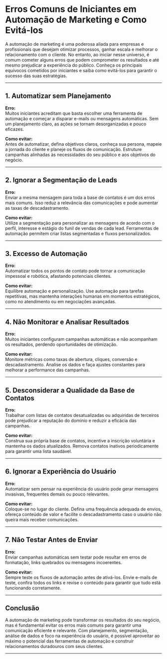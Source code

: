 
# Erros Comuns de Iniciantes em Automação de Marketing e Como Evitá-los

A automação de marketing é uma poderosa aliada para empresas e profissionais que desejam otimizar processos, ganhar escala e melhorar o relacionamento com o cliente. No entanto, ao iniciar nesse universo, é comum cometer alguns erros que podem comprometer os resultados e até mesmo prejudicar a experiência do público. Conheça os principais equívocos cometidos por iniciantes e saiba como evitá-los para garantir o sucesso das suas estratégias.

---

## 1. **Automatizar sem Planejamento**

**Erro:**  
Muitos iniciantes acreditam que basta escolher uma ferramenta de automação e começar a disparar e-mails ou mensagens automáticas. Sem um planejamento claro, as ações se tornam desorganizadas e pouco eficazes.

**Como evitar:**  
Antes de automatizar, defina objetivos claros, conheça sua persona, mapeie a jornada do cliente e planeje os fluxos de comunicação. Estruture campanhas alinhadas às necessidades do seu público e aos objetivos do negócio.

---

## 2. **Ignorar a Segmentação de Leads**

**Erro:**  
Enviar a mesma mensagem para toda a base de contatos é um dos erros mais comuns. Isso reduz a relevância das comunicações e pode aumentar as taxas de descadastramento.

**Como evitar:**  
Utilize a segmentação para personalizar as mensagens de acordo com o perfil, interesse e estágio do funil de vendas de cada lead. Ferramentas de automação permitem criar listas segmentadas e fluxos personalizados.

---

## 3. **Excesso de Automação**

**Erro:**  
Automatizar todos os pontos de contato pode tornar a comunicação impessoal e robótica, afastando potenciais clientes.

**Como evitar:**  
Equilibre automação e personalização. Use automação para tarefas repetitivas, mas mantenha interações humanas em momentos estratégicos, como no atendimento ou em negociações avançadas.

---

## 4. **Não Monitorar e Analisar Resultados**

**Erro:**  
Muitos iniciantes configuram campanhas automáticas e não acompanham os resultados, perdendo oportunidades de otimização.

**Como evitar:**  
Monitore métricas como taxas de abertura, cliques, conversão e descadastramento. Analise os dados e faça ajustes constantes para melhorar a performance das campanhas.

---

## 5. **Desconsiderar a Qualidade da Base de Contatos**

**Erro:**  
Trabalhar com listas de contatos desatualizadas ou adquiridas de terceiros pode prejudicar a reputação do domínio e reduzir a eficácia das campanhas.

**Como evitar:**  
Construa sua própria base de contatos, incentive a inscrição voluntária e mantenha os dados atualizados. Remova contatos inativos periodicamente para garantir uma lista saudável.

---

## 6. **Ignorar a Experiência do Usuário**

**Erro:**  
Automatizar sem pensar na experiência do usuário pode gerar mensagens invasivas, frequentes demais ou pouco relevantes.

**Como evitar:**  
Coloque-se no lugar do cliente. Defina uma frequência adequada de envios, ofereça conteúdo de valor e facilite o descadastramento caso o usuário não queira mais receber comunicações.

---

## 7. **Não Testar Antes de Enviar**

**Erro:**  
Enviar campanhas automáticas sem testar pode resultar em erros de formatação, links quebrados ou mensagens incoerentes.

**Como evitar:**  
Sempre teste os fluxos de automação antes de ativá-los. Envie e-mails de teste, confira todos os links e revise o conteúdo para garantir que tudo está funcionando corretamente.

---

## **Conclusão**

A automação de marketing pode transformar os resultados do seu negócio, mas é fundamental evitar os erros mais comuns para garantir uma comunicação eficiente e relevante. Com planejamento, segmentação, análise de dados e foco na experiência do usuário, é possível aproveitar ao máximo o potencial das ferramentas de automação e construir relacionamentos duradouros com seus clientes.

---
```
